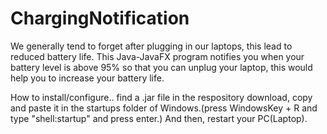 # ChargingNotification
We generally tend to forget after plugging in our laptops, this lead to reduced battery life. This Java-JavaFX program notifies you when your battery level is above 95% so that you can unplug your laptop, this would help you to increase your battery life.

How to install/configure.. find a .jar file in the respository download, copy and paste it in the startups folder of Windows.(press WindowsKey + R and type "shell:startup" and press enter.)
And then, restart your PC(Laptop).
